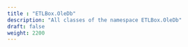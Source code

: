 ```yaml
---
title : "ETLBox.OleDb"
description: "All classes of the namespace ETLBox.OleDb"
draft: false
weight: 2200
---
```

